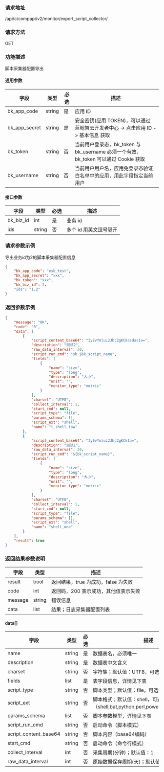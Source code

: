 ### 请求地址

/api/c/compapi/v2/monitor/export_script_collector/

### 请求方法

GET

### 功能描述

脚本采集器配置导出

#### 通用参数

| 字段 | 类型 | 必选 | 描述 |
|-----------|------------|--------|------------|
| bk_app_code  | string    | 是 | 应用 ID     |
| bk_app_secret| string    | 是 | 安全密钥(应用 TOKEN)，可以通过 蓝鲸智云开发者中心 -&gt; 点击应用 ID -&gt; 基本信息 获取 |
| bk_token     | string    | 否 | 当前用户登录态，bk_token 与 bk_username 必须一个有效，bk_token 可以通过 Cookie 获取 |
| bk_username  | string    | 否 | 当前用户用户名，应用免登录态验证白名单中的应用，用此字段指定当前用户 |

#### 接口参数

| 字段      | 类型   | 必选 | 描述                 |
| --------- | ------ | ---- | -------------------- |
| bk_biz_id | int    | 是   | 业务 id               |
| ids       | string | 否   | 多个 id 用英文逗号隔开 |

### 请求参数示例

导出业务id为2的脚本采集器配置信息

```json
{
    "bk_app_code": "esb_test",
    "bk_app_secret": "xxx",
    "bk_token": "xxx",
    "bk_biz_id": 2，
    "ids": "1,2"
}
```

### 返回参数示例

```json
{
    "message": "OK",
    "code": "0",
    "data": [
        {
            "script_content_base64": "IyEvYmluL2Jhc2gKCkasdas1o=",
            "description": "测试2",
            "raw_data_interval": 30,
            "script_run_cmd": "sh $bk_script_name",
            "fields": [
                {
                    "name": "size",
                    "type": "long",
                    "description": "大小",
                    "unit": "",
                    "monitor_type": "metric"
                }
            ],
            "charset": "UTF8",
            "collect_interval": 1,
            "start_cmd": null,
            "script_type": "file",
            "params_schema": [],
            "script_ext": "shell",
            "name": "t_shell_tow"
        },
        {
            "script_content_base64": "IyEvYmluL2Jhc2gKCk1o=",
            "description": "测试1",
            "raw_data_interval": 30,
            "script_run_cmd": "${bk_script_name}",
            "fields": [
                {
                    "name": "size",
                    "type": "long",
                    "description": "大小",
                    "unit": "",
                    "monitor_type": "metric"
                }
            ],
            "charset": "UTF8",
            "collect_interval": 1,
            "start_cmd": null,
            "script_type": "file",
            "params_schema": [],
            "script_ext": "shell",
            "name": "shell_one"
        }
    ],
    "result": true
}
```

### 返回结果参数说明

| 字段    | 类型   | 描述                                |
| ------- | ------ | ----------------------------------- |
| result  | bool   | 返回结果，true 为成功，false 为失败   |
| code    | int    | 返回码，200 表示成功，其他值表示失败 |
| message | string | 错误信息                            |
| data    | list   | 结果；日志采集器配置列表            |

#### data[]

| 字段                  | 类型   | 必选 | 描述                                                         |
| --------------------- | ------ | ---- | ------------------------------------------------------------ |
| name                  | string | 是   | 数据表名，必须唯一                                           |
| description           | string | 是   | 数据表中文含义                                               |
| charset               | string | 否   | 字符集；默认值：UTF8，可选值（UTF8,GBK）                     |
| fields                | list   | 是   | 表字段信息，详情见下表                                       |
| script_type           | string | 否   | 脚本类型；默认值：file，可选值（file,cmd）                   |
| script_ext            | string | 否   | 脚本格式；默认值：shell，可选值（shell,bat,python,perl,powershell,vbs,custom） |
| params_schema         | list   | 否   | 脚本参数模型，详情见下表                                     |
| script_run_cmd        | string | 否   | 启动命令（脚本模式）                                         |
| script_content_base64 | string | 否   | 脚本内容（base64编码）                                       |
| start_cmd             | string | 否   | 启动命令（命令行模式）                                       |
| collect_interval      | int    | 否   | 采集周期(分钟)；默认值：1                                    |
| raw_data_interval     | int    | 否   | 原始数据保存周期(天)；默认值：30                             |
